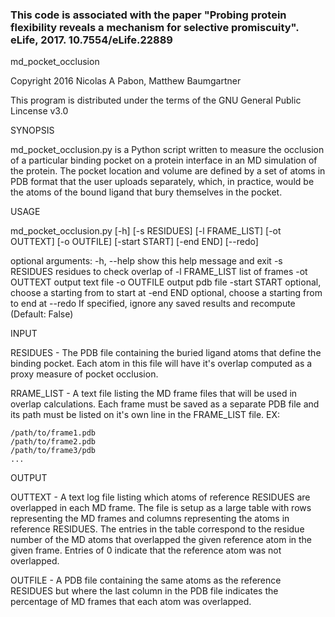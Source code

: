 ### This code is associated with the paper "Probing protein flexibility reveals a mechanism for selective promiscuity". eLife, 2017. 10.7554/eLife.22889

md_pocket_occlusion

Copyright 2016 Nicolas A Pabon, Matthew Baumgartner

This program is distributed under the terms of the GNU General Public Lincense v3.0



SYNOPSIS

md_pocket_occlusion.py is a Python script written to measure the occlusion of a particular binding pocket on a protein interface in an MD simulation of the protein. The pocket location and volume are defined by a set of atoms in PDB format that the user uploads separately, which, in practice, would be the atoms of the bound ligand that bury themselves in the pocket. 


USAGE

md_pocket_occlusion.py [-h] [-s RESIDUES] [-l FRAME_LIST] [-ot OUTTEXT]
                       [-o OUTFILE] [-start START] [-end END] [--redo]


optional arguments:
  -h, --help     show this help message and exit
  -s RESIDUES    residues to check overlap of
  -l FRAME_LIST  list of frames 
  -ot OUTTEXT    output text file
  -o OUTFILE     output pdb file
  -start START   optional, choose a starting from to start at
  -end END       optional, choose a starting from to end at
  --redo         If specified, ignore any saved results and recompute
                 (Default: False)


INPUT

RESIDUES - The PDB file containing the buried ligand atoms that define the binding pocket. Each atom in this file will have it's overlap computed as a proxy measure of pocket occlusion.

RRAME_LIST - A text file listing the MD frame files that will be used in overlap calculations. Each frame must be saved as a separate PDB file and its path must be listed on it's own line in the FRAME_LIST file. EX:

    /path/to/frame1.pdb
    /path/to/frame2.pdb
    /path/to/frame3/pdb
    ...

OUTPUT

OUTTEXT - A text log file listing which atoms of reference RESIDUES are overlapped in each MD frame. The file is setup as a large table with rows representing the MD frames and columns representing the atoms in reference RESIDUES. The entries in the table correspond to the residue number of the MD atoms that overlapped the given reference atom in the given frame. Entries of 0 indicate that the reference atom was not overlapped.

OUTFILE - A PDB file containing the same atoms as the reference RESIDUES but where the last column in the PDB file indicates the percentage of MD frames that each atom was overlapped.
